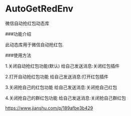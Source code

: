 # AutoGetRedEnv
微信自动抢红包动态库

###功能介绍

此动态库用于微信自动抢红包.

###使用方法

1.关闭自动抢红包功能(默认)
给自己发送消息:关闭红包插件

2.打开自动抢红包功能
给自己发送消息:打开红包插件

3.关闭抢自己的红包功能
给自己发送消息:关闭抢自己红包

4.关闭抢自己的群红包功能
给自己发送消息:关闭抢自己群红包


https://www.jianshu.com/p/189afbe3b429
